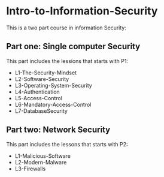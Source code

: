 # Intro-to-Information-Security

This is a two part course in information Security:

## Part one: Single computer Security 
This part includes the lessions that starts with P1:
- L1-The-Security-Mindset
- L2-Software-Security
- L3-Operating-System-Security
- L4-Authentication
- L5-Access-Control
- L6-Mandatory-Access-Control
- L7-DatabaseSecurity
## Part two: Network Security
This part includes the lessons that starts with P2:
- L1-Malicious-Software
- L2-Modern-Malware
- L3-Firewalls
